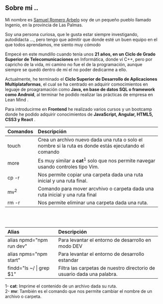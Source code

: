 ## Sobre mi ..
Mi nombre es [Samuel Romero Arbelo](https://www.samuelromeroarbelo.com/) soy de un pequeño pueblo llamado Ingenio, en la provincia de Las Palmas.

Soy una persona curiosa, que le gusta estar siempre investigando, autodidacta ..., pero tengo que admitir que donde esté un buen equipo en el que todos aprendamos, me siento muy cómodo

Empecé en este mundillo cuando tenía unos **21 años, en un Ciclo de Grado Superior de Telecomunicaciones** en Informática, donde ví C++, pero por capricho de la vida, mi camino no fue el de la programación, aunque siempre se quedó dentro de mí el no poder dedicarme a ello.

Actualmente, he terminado el **Ciclo Superior de Desarrollo de Aplicaciones Multiplataformas**, el cual se ha centrado en adquirir comocimientos en leguaje de proagramación como **Java, en base de datos SQL o framework como Android**, al terminar he podido realizar las prácticas de empresa en Lean Mind .

Para introducirme en **Frontend** he realizado varios cursos y un bootcamp donde he podido adquirir conocimientos de **JavaScript, Angular, HTML5, CSS3 y React** .


| Comandos         | Descripción|
|   :---           |   :---     |
| touch            |Crea un archivo nuevo dada una ruta o solo el nombre si la ruta es donde estás ejecutando el comando|
|  more            |Es muy similar a **cat**<sup>1</sup> solo que nos permite navegar usando controles tipo Vim.  |
| cp -r            | Nos permite copiar una carpeta dada una ruta inicial y una ruta final.|
|  mv<sup>2</sup>  |Comando para mover arcvhivo o carpeta dada una ruta inicial y una ruta final  |
| rm -r    |Nos permite eliminar una carpeta dada una ruta.|

</br>
</br>

|   Alias                  |Descripción|
|   :---                   |   :---   |
| alias npmd="npm run dev" |Para levantar el entorno de desarrollo en modo DEV|
|  alias npms="npm start"  |Para levantar el entorno de desarrollo estandar  |
| findd="ls ~/ \| grep $1" | Filtra las carpetas de nuestro directorio de usuario dada una palabra. |


1- **cat**: Imprime el contenido de un archivo dada su ruta. </br>
2- **mv**: También es el comando que nos permite cambiar el nombre de un archivo o carpeta.
